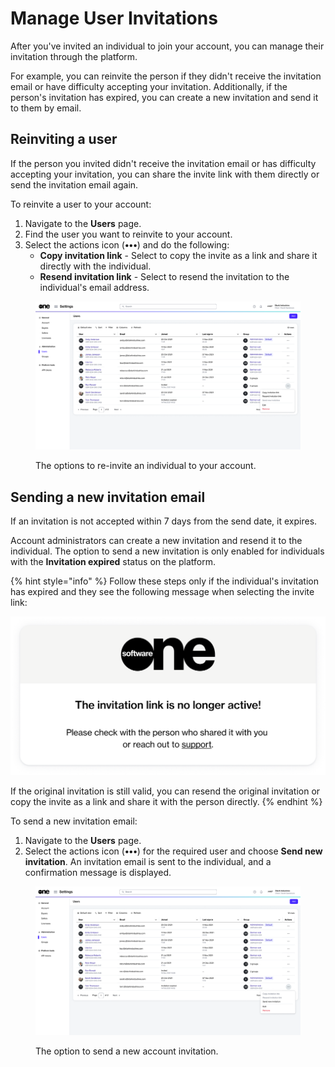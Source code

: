 # Manage User Invitations

After you've invited an individual to join your account, you can manage their invitation through the platform.&#x20;

For example, you can reinvite the person if they didn't receive the invitation email or have difficulty accepting your invitation. Additionally, if the person's invitation has expired, you can create a new invitation and send it to them by email.

## Reinviting a user

If the person you invited didn't receive the invitation email or has difficulty accepting your invitation, you can share the invite link with them directly or send the invitation email again.

To reinvite a user to your account:

1. Navigate to the **Users** page.
2. Find the user you want to reinvite to your account.
3. Select the actions icon (**•••**) and do the following:
   * **Copy invitation link** - Select to copy the invite as a link and share it directly with the individual.&#x20;
   * **Resend invitation link** - Select to resend the invitation to the individual's email address.

<div data-with-frame="true"><figure><img src="../../../.gitbook/assets/image (1006).png" alt=""><figcaption><p>The options to re-invite an individual to your account.</p></figcaption></figure></div>

## Sending a new invitation email

If an invitation is not accepted within 7 days from the send date, it expires.&#x20;

Account administrators can create a new invitation and resend it to the individual. The option to send a new invitation is only enabled for individuals with the **Invitation expired** status on the platform.

{% hint style="info" %}
Follow these steps only if the individual's invitation has expired and they see the following message when selecting the invite link:&#x20;

![](<../../../.gitbook/assets/image (915).png>)

If the original invitation is still valid, you can resend the original invitation or copy the invite as a link and share it with the person directly.
{% endhint %}

To send a new invitation email:

1. Navigate to the **Users** page.
2. Select the actions icon (**•••**) for the required user and choose **Send new invitation**. An invitation email is sent to the individual, and a confirmation message is displayed.

<div data-with-frame="true"><figure><img src="../../../.gitbook/assets/image (1007).png" alt=""><figcaption><p>The option to send a new account invitation.</p></figcaption></figure></div>
